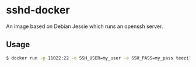 # sshd-docker

An image based on Debian Jessie which runs an openssh server.

## Usage

```sh
$ docker run -p 11022:22 -e SSH_USER=my_user -e SSH_PASS=my_pass teezily/sshd
```
